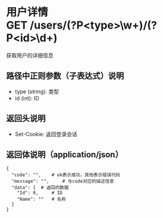 # 用户详情<br>GET /users/(?P&lt;type&gt;\w+)/(?P&lt;id&gt;\d+)
获取用户的详细信息


## 路径中正则参数（子表达式）说明
- type (string): 类型
- id (int): ID

## 返回头说明
- Set-Cookie: 返回登录会话

## 返回体说明（application/json）
```json5
{
  "code": "",	 # ok表示成功，其他表示错误代码
  "message": "",	 # 与code对应的描述信息
  "data": {	 # 返回的数据
    "Id": 0,	 # ID
    "Name": ""	 # 名称
  }
}
```
